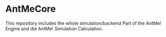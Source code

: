 # AntMeCore
This repository includes the whole simulation/backend Part of the AntMe! Engine and die AntMe! Simulation Calculation.
